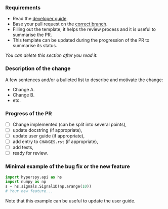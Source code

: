 ### Requirements
* Read the [developer guide](https://hyperspy.org/hyperspy-doc/current/dev_guide/index.html).
* Base your pull request on the [correct branch](https://hyperspy.org/hyperspy-doc/current/dev_guide/git.html#semantic-versioning-and-hyperspy-main-branches).
* Filling out the template; it helps the review process and it is useful to summarise the PR.
* This template can be updated during the progression of the PR to summarise its status. 

*You can delete this section after you read it.*

### Description of the change
A few sentences and/or a bulleted list to describe and motivate the change:
- Change A.
- Change B.
- etc.

### Progress of the PR
- [ ] Change implemented (can be split into several points),
- [ ] update docstring (if appropriate),
- [ ] update user guide (if appropriate),
- [ ] add entry to `CHANGES.rst` (if appropriate),
- [ ] add tests,
- [ ] ready for review.

### Minimal example of the bug fix or the new feature
```python
import hyperspy.api as hs
import numpy as np
s = hs.signals.Signal1D(np.arange(10))
# Your new feature...
```
Note that this example can be useful to update the user guide.

